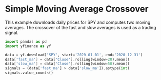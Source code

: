 # Simple Moving Average Crossover
This example downloads daily prices for SPY and computes two moving averages. The crossover of the fast and slow averages is used as a trading signal.


```python
import pandas as pd
import yfinance as yf

data = yf.download('SPY', start='2020-01-01', end='2020-12-31')
data['fast_ma'] = data['Close'].rolling(window=20).mean()
data['slow_ma'] = data['Close'].rolling(window=50).mean()
signals = (data['fast_ma'] > data['slow_ma']).astype(int)
signals.value_counts()
```
